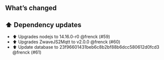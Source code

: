 ## What’s changed

## ⬆️ Dependency updates

- ⬆️ Upgrades nodejs to 14.16.0-r0 @frenck (#59)
- ⬆️ Upgrades ZwaveJS2Mqtt to v2.0.0 @frenck (#60)
- ⬆️ Update database to 23f96601431beb6c8b2bf88b6dcc580612d0fcd3 @frenck (#61)
